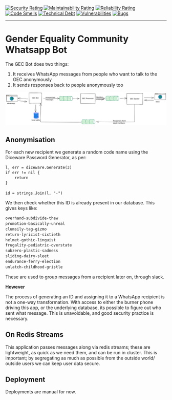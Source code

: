 [![Security Rating](https://sonarcloud.io/api/project_badges/measure?project=gender-equality-community_gec-bot&metric=security_rating)](https://sonarcloud.io/summary/new_code?id=gender-equality-community_gec-bot)
[![Maintainability Rating](https://sonarcloud.io/api/project_badges/measure?project=gender-equality-community_gec-bot&metric=sqale_rating)](https://sonarcloud.io/summary/new_code?id=gender-equality-community_gec-bot)
[![Reliability Rating](https://sonarcloud.io/api/project_badges/measure?project=gender-equality-community_gec-bot&metric=reliability_rating)](https://sonarcloud.io/summary/new_code?id=gender-equality-community_gec-bot)
[![Code Smells](https://sonarcloud.io/api/project_badges/measure?project=gender-equality-community_gec-bot&metric=code_smells)](https://sonarcloud.io/summary/new_code?id=gender-equality-community_gec-bot)
[![Technical Debt](https://sonarcloud.io/api/project_badges/measure?project=gender-equality-community_gec-bot&metric=sqale_index)](https://sonarcloud.io/summary/new_code?id=gender-equality-community_gec-bot)
[![Vulnerabilities](https://sonarcloud.io/api/project_badges/measure?project=gender-equality-community_gec-bot&metric=vulnerabilities)](https://sonarcloud.io/summary/new_code?id=gender-equality-community_gec-bot)
[![Bugs](https://sonarcloud.io/api/project_badges/measure?project=gender-equality-community_gec-bot&metric=bugs)](https://sonarcloud.io/summary/new_code?id=gender-equality-community_gec-bot)

---

# Gender Equality Community Whatsapp Bot

The GEC Bot does two things:

1. It receives WhatsApp messages from people who want to talk to the GEC anonymously
2. It sends responses back to people anonymously too

![Infrastructure diagram showing how GEC components talk to one another](doc/gec-bots-arch.svg)


## Anonymisation

For each new recipient we generate a random code name using the Diceware Password Generator, as per:

```golang
l, err = diceware.Generate(3)
if err != nil {
    return
}

id = strings.Join(l, "-")
```

We then check whether this ID is already present in our database. This gives keys like:

```txt
overhand-subdivide-thaw
promotion-basically-unreal
clumsily-tag-gizmo
return-lyricist-sixtieth
helmet-gothic-linguist
frugality-pediatric-overstate
subzero-plastic-sadness
sliding-dairy-sleet
endurance-ferry-election
unlatch-childhood-gristle
```

These are used to group messages from a recipient later on, through slack.

**However**

The process of generating an ID and assigning it to a WhatsApp recipient is not a one-way transformation. With access to either the burner phone driving this app, or the underlying database, its possible to figure out who sent what message. This is unavoidable, and good security practice is necessary.

## On Redis Streams

This application passes messages along via redis streams; these are lightweight, as quick as we need them, and can be run in cluster. This is important; by segregating as much as possible from the outside world/ outside users we can keep user data secure.


## Deployment

Deployments are manual for now.
